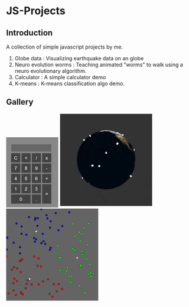 # JS-Projects

## Introduction
A collection of simple javascript projects by me.

1. Globe data : Visualizing earthquake data on an globe
2. Neuro evolution worms : Teaching animated "worms" to walk using a neuro evolutionary algorithm.
3. Calculator : A simple calculator demo
4. K-means : K-means classification algo demo.

## Gallery
![Calculator](https://github.com/adityapande-1995/JS-Projects/blob/master/Calculator/calcgif.gif "Calculator")
![Globe](https://github.com/adityapande-1995/JS-Projects/blob/master/Globe-data-visualize/globe_min.gif "Globe")
![km](https://github.com/adityapande-1995/JS-Projects/blob/master/k-means/4.gif "kmeans")

